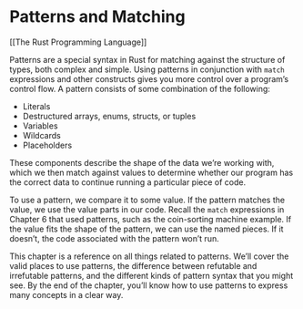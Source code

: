 # Patterns and Matching
[[The Rust Programming Language]]

Patterns are a special syntax in Rust for matching against the structure of types, both complex and simple. Using patterns in conjunction with `match` expressions and other constructs gives you more control over a program’s control flow. A pattern consists of some combination of the following:

-   Literals
-   Destructured arrays, enums, structs, or tuples
-   Variables
-   Wildcards
-   Placeholders

These components describe the shape of the data we’re working with, which we then match against values to determine whether our program has the correct data to continue running a particular piece of code.

To use a pattern, we compare it to some value. If the pattern matches the value, we use the value parts in our code. Recall the `match` expressions in Chapter 6 that used patterns, such as the coin-sorting machine example. If the value fits the shape of the pattern, we can use the named pieces. If it doesn’t, the code associated with the pattern won’t run.

This chapter is a reference on all things related to patterns. We’ll cover the valid places to use patterns, the difference between refutable and irrefutable patterns, and the different kinds of pattern syntax that you might see. By the end of the chapter, you’ll know how to use patterns to express many concepts in a clear way.